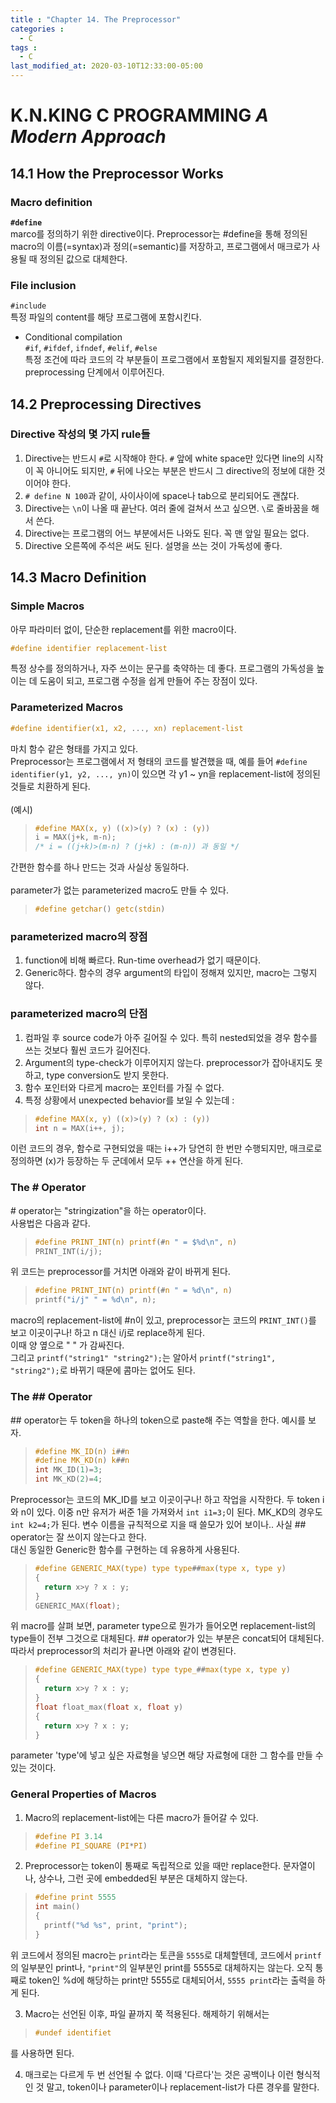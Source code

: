 ```yaml
---
title : "Chapter 14. The Preprocessor"
categories : 
  - C
tags :
  - C
last_modified_at: 2020-03-10T12:33:00-05:00
---
```

# K.N.KING C PROGRAMMING *A Modern Approach*
## 14.1 How the Preprocessor Works
### Macro definition<br />
**```#define```** <br />
marco를 정의하기 위한 directive이다. Preprocessor는 \#define을 통해 정의된 macro의 이름(=syntax)과 정의(=semantic)를 저장하고, 프로그램에서 매크로가 사용될 때 정의된 값으로 대체한다. <br />
### File inclusion<br />
```#include``` <br />
특정 파일의 content를 해당 프로그램에 포함시킨다. <br/>
- Conditional compilation<br />
```#if```, ```#ifdef```, ```ifndef```, ```#elif```, ```#else```<br />
특정 조건에 따라 코드의 각 부분들이 프로그램에서 포함될지 제외될지를 결정한다. preprocessing 단계에서 이루어진다.

## 14.2 Preprocessing Directives
### Directive 작성의 몇 가지 rule들
1. Directive는 반드시 ```#```로 시작해야 한다. ```#``` 앞에 white space만 있다면 line의 시작이 꼭 아니어도 되지만, 
```#``` 뒤에 나오는 부분은 반드시 그 directive의 정보에 대한 것이어야 한다.
2. ```# define N 100```과 같이, 사이사이에 space나 tab으로 분리되어도 괜찮다.
3. Directive는 ```\n```이 나올 때 끝난다. 여러 줄에 걸쳐서 쓰고 싶으면. ```\```로 줄바꿈을 해서 쓴다.
4. Directive는 프로그램의 어느 부분에서든 나와도 된다. 꼭 맨 앞일 필요는 없다.
5. Directive 오른쪽에 주석은 써도 된다. 설명을 쓰는 것이 가독성에 좋다.


## 14.3 Macro Definition
### Simple Macros
아무 파라미터 없이, 단순한 replacement를 위한 macro이다.<br />
``` C
#define identifier replacement-list 
```
특정 상수를 정의하거나, 자주 쓰이는 문구를 축약하는 데 좋다. 프로그램의 가독성을 높이는 데 도움이 되고, 프로그램 수정을 쉽게 만들어 주는 장점이 있다.
### Parameterized Macros
``` C
#define identifier(x1, x2, ..., xn) replacement-list
```
마치 함수 같은 형태를 가지고 있다.<br />
Preprocessor는 프로그램에서 저 형태의 코드를 발견했을 때, 예를 들어 ```#define identifier(y1, y2, ..., yn)```이 있으면 각 y1 ~ yn을 replacement-list에 정의된
것들로 치환하게 된다.<br /><br />
(예시)
> ``` C
> #define MAX(x, y) ((x)>(y) ? (x) : (y))
> i = MAX(j+k, m-n);
> /* i = ((j+k)>(m-n) ? (j+k) : (m-n)) 과 동일 */
> ```

간편한 함수를 하나 만드는 것과 사실상 동일하다. <br /> <br />
parameter가 없는 parameterized macro도 만들 수 있다.
> ``` C
> #define getchar() getc(stdin)
> ```


### parameterized macro의 장점
1. function에 비해 빠르다. Run-time overhead가 없기 때문이다.
2. Generic하다. 함수의 경우 argument의 타입이 정해져 있지만, macro는 그렇지 않다.

### parameterized macro의 단점
1. 컴파일 후 source code가 아주 길어질 수 있다. 특히 nested되었을 경우 함수를 쓰는 것보다 훨씬 코드가 길어진다.
2. Argument의 type-check가 이루어지지 않는다. preprocessor가 잡아내지도 못하고, type conversion도 받지 못한다.
3. 함수 포인터와 다르게 macro는 포인터를 가질 수 없다.
4. 특정 상황에서 unexpected behavior를 보일 수 있는데 :
> ``` C
> #define MAX(x, y) ((x)>(y) ? (x) : (y))
> int n = MAX(i++, j); 
> ```

이런 코드의 경우, 함수로 구현되었을 때는 i++가 당연히 한 번만 수행되지만, 매크로로 정의하면 (x)가 등장하는 두 군데에서 모두 ++ 연산을 하게 된다.<br /> 

### The # Operator
\# operator는 "stringization"을 하는 operator이다.<br />
사용법은 다음과 같다.
>``` C
>#define PRINT_INT(n) printf(#n " = $%d\n", n)
>PRINT_INT(i/j);
>```

위 코드는 preprocessor를 거치면 아래와 같이 바뀌게 된다.
>``` C
>#define PRINT_INT(n) printf(#n " = %d\n", n)
>printf("i/j" " = %d\n", n);
>```

macro의 replacement-list에 #n이 있고, preprocessor는 코드의 ```PRINT_INT()```를 보고 이곳이구나! 하고 n 대신 i/j로 replace하게 된다.<br />
이때 양 옆으로 " " 가 감싸진다.<br />
그리고 ```printf("string1" "string2");```는 알아서 ```printf("string1", "string2");```로 바뀌기 때문에 콤마는 없어도 된다.

### The ## Operator
\## operator는 두 token을 하나의 token으로 paste해 주는 역할을 한다. 예시를 보자.
>``` C
>#define MK_ID(n) i##n
>#define MK_KD(n) k##n
>int MK_ID(1)=3;
>int MK_KD(2)=4;
>```

Preprocessor는 코드의 MK_ID를 보고 이곳이구나! 하고 작업을 시작한다. 두 token i와 n이 있다. 이중 n만 유저가 써준 1을 가져와서 `int i1=3;`이 된다.
MK_KD의 경우도 `int k2=4;`가 된다. 변수 이름을 규칙적으로 지을 때 쓸모가 있어 보이나.. 사실 ## operator는 잘 쓰이지 않는다고 한다.<br />
대신 동일한 Generic한 함수를 구현하는 데 유용하게 사용된다.
>``` C
>#define GENERIC_MAX(type) type type##max(type x, type y) 
>{ 
>   return x>y ? x : y; 
>}
>GENERIC_MAX(float);
>```

위 macro를 살펴 보면, parameter type으로 뭔가가 들어오면 replacement-list의 type들이 전부 그것으로 대체된다. ## operator가 있는 부분은 concat되어 대체된다.<br />
따라서 preprocessor의 처리가 끝나면 아래와 같이 변경된다.
>``` C
>#define GENERIC_MAX(type) type type_##max(type x, type y) 
>{ 
>   return x>y ? x : y; 
>}
>float float_max(float x, float y)
>{
>   return x>y ? x : y;
>}
>```

parameter 'type'에 넣고 싶은 자료형을 넣으면 해당 자료형에 대한 그 함수를 만들 수 있는 것이다.

### General Properties of Macros
1. Macro의  replacement-list에는 다른 macro가 들어갈 수 있다.
>``` C
>#define PI 3.14
>#define PI_SQUARE (PI*PI)
>```

2. Preprocessor는 token이 통째로 독립적으로 있을 때만 replace한다. 문자열이나, 상수나, 그런 곳에 embedded된 부분은 대체하지 않는다.
>``` C
>#define print 5555
>int main()
>{
>   printf("%d %s", print, "print");
>}
>```

위 코드에서 정의된 macro는 `print`라는 토큰을 `5555`로 대체할텐데, 코드에서 `printf`의 일부분인 print나, `"print"`의 일부분인 print를 5555로 대체하지는 않는다. 오직 통째로 token인 %d에 해당하는 print만 5555로 대체되어서, `5555 print`라는 출력을 하게 된다.

3. Macro는 선언된 이후, 파일 끝까지 쭉 적용된다. 해제하기 위해서는
>``` C
>#undef identifiet
>```

를 사용하면 된다.

4. 매크로는 다르게 두 번 선언될 수 없다. 이때 '다르다'는 것은 공백이나 이런 형식적인 것 말고, token이나 parameter이나 replacement-list가 다른 경우를 말한다.
